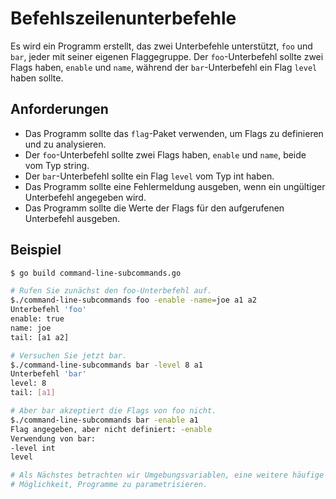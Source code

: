 # Befehlszeilenunterbefehle

Es wird ein Programm erstellt, das zwei Unterbefehle unterstützt, `foo` und `bar`, jeder mit seiner eigenen Flaggegruppe. Der `foo`-Unterbefehl sollte zwei Flags haben, `enable` und `name`, während der `bar`-Unterbefehl ein Flag `level` haben sollte.

## Anforderungen

- Das Programm sollte das `flag`-Paket verwenden, um Flags zu definieren und zu analysieren.
- Der `foo`-Unterbefehl sollte zwei Flags haben, `enable` und `name`, beide vom Typ string.
- Der `bar`-Unterbefehl sollte ein Flag `level` vom Typ int haben.
- Das Programm sollte eine Fehlermeldung ausgeben, wenn ein ungültiger Unterbefehl angegeben wird.
- Das Programm sollte die Werte der Flags für den aufgerufenen Unterbefehl ausgeben.

## Beispiel

```sh
$ go build command-line-subcommands.go

# Rufen Sie zunächst den foo-Unterbefehl auf.
$./command-line-subcommands foo -enable -name=joe a1 a2
Unterbefehl 'foo'
enable: true
name: joe
tail: [a1 a2]

# Versuchen Sie jetzt bar.
$./command-line-subcommands bar -level 8 a1
Unterbefehl 'bar'
level: 8
tail: [a1]

# Aber bar akzeptiert die Flags von foo nicht.
$./command-line-subcommands bar -enable a1
Flag angegeben, aber nicht definiert: -enable
Verwendung von bar:
-level int
level

# Als Nächstes betrachten wir Umgebungsvariablen, eine weitere häufige
# Möglichkeit, Programme zu parametrisieren.
```

